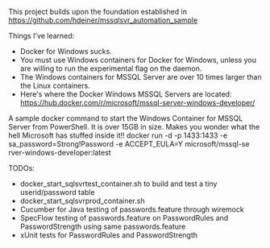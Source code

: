 This project builds upon the foundation established in https://github.com/hdeiner/mssqlsvr_automation_sample

Things I've learned:
* Docker for Windows sucks.
* You must use Windows containers for Docker for Windows, unless you are willing to run the experimental flag on the daemon.  
* The Windows containers for MSSQL Server are over 10 times larger than the Linux containers.  
* Here's where the Docker Windows MSSQL Servers are located:  https://hub.docker.com/r/microsoft/mssql-server-windows-developer/

A sample docker command to start the Windows Container for MSSQL Server from PowerShell.  It is over 15GB in size.  Makes you wonder what the hell Microsoft has stuffed inside it!!
docker run -d -p 1433:1433 -e sa_password=Strong!Password -e ACCEPT_EULA=Y microsoft/mssql-se
rver-windows-developer:latest  

TODOs:
* docker_start_sqlsvrtest_container.sh to build and test a tiny userid/password table
* docker_start_sqlsvrprod_container.sh
* Cucumber for Java testing of passwords.feature through wiremock
* SpecFlow testing of passwords.feature on PasswordRules and PasswordStrength using same passwords.feature 
* xUnit tests for PasswordRules and PasswordStrength